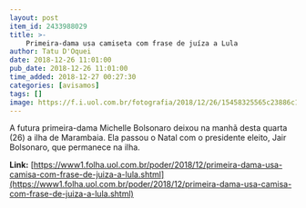 ```yaml
---
layout: post
item_id: 2433988029
title: >-
    Primeira-dama usa camiseta com frase de juíza a Lula
author: Tatu D'Oquei
date: 2018-12-26 11:01:00
pub_date: 2018-12-26 11:01:00
time_added: 2018-12-27 00:27:30
categories: [avisamos]
tags: []
image: https://f.i.uol.com.br/fotografia/2018/12/26/15458325565c23886c19d05_1545832556_3x2_xl.jpg
---
```


A futura primeira-dama Michelle Bolsonaro deixou na manhã desta quarta (26) a ilha de Marambaia. Ela passou o Natal com o presidente eleito, Jair Bolsonaro, que permanece na ilha.

**Link:** [https://www1.folha.uol.com.br/poder/2018/12/primeira-dama-usa-camisa-com-frase-de-juiza-a-lula.shtml](https://www1.folha.uol.com.br/poder/2018/12/primeira-dama-usa-camisa-com-frase-de-juiza-a-lula.shtml)

